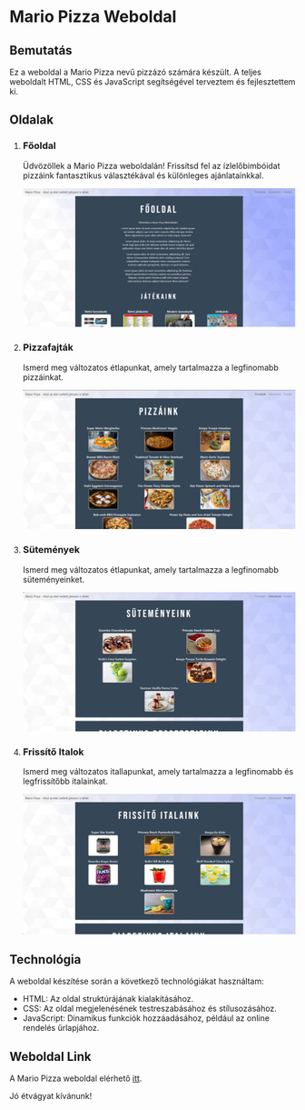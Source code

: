 # Mario Pizza Weboldal

## Bemutatás

Ez a weboldal a Mario Pizza nevű pizzázó számára készült. A teljes weboldalt HTML, CSS és JavaScript segítségével terveztem és fejlesztettem ki.

## Oldalak

1. ### Főoldal

    Üdvözöllek a Mario Pizza weboldalán! Frissítsd fel az ízlelőbimbóidat pizzáink fantasztikus választékával és különleges ajánlatainkkal.

    ![Pizza kép](assets/fooldal.png)

2. ### Pizzafajták

    Ismerd meg változatos étlapunkat, amely tartalmazza a legfinomabb pizzáinkat.

    ![Pizzafajták Kép](assets/pizzafajtaink.png)

3. ### Sütemények

    Ismerd meg változatos étlapunkat, amely tartalmazza a legfinomabb süteményeinket.

    ![Sütemények Kép](assets/sutemenyek.png)

4. ### Frissítő Italok

   Ismerd meg változatos itallapunkat, amely tartalmazza a legfinomabb és legfrissítőbb italainkat.

   ![Frissítő Kép](assets/frisstiokital.png)

## Technológia

A weboldal készítése során a következő technológiákat használtam:

- HTML: Az oldal struktúrájának kialakításához.
- CSS: Az oldal megjelenésének testreszabásához és stílusozásához.
- JavaScript: Dinamikus funkciók hozzáadásához, például az online rendelés űrlapjához.

## Weboldal Link

A Mario Pizza weboldal elérhető [itt](https://janibt.github.io/Pizzazo-feladat/).

Jó étvágyat kívánunk!
